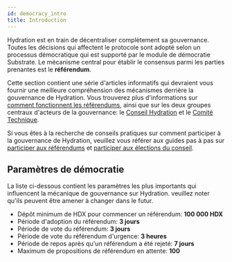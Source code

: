 ```yaml
---
id: democracy_intro
title: Introduction
---
```


Hydration est en train de décentraliser complètement sa gouvernance. Toutes les décisions qui affectent le protocole sont adopté selon un processus démocratique qui est supporté par le module de démocratie Substrate. Le mécanisme central pour établir le consensus parmi les parties prenantes est le **référendum**.

Cette section contient une série d'articles informatifs qui devraient vous fournir une meilleure compréhension des mécanismes derrière la gouvernance de Hydration. Vous trouverez plus d'informations sur [comment fonctionnent les référendums](/democracy_referenda), ainsi que sur les deux groupes centraux d'acteurs de la gouvernance: le [Conseil Hydration](/democracy_council) et le [Comité Technique](/democracy_technical_committee).

Si vous êtes à la recherche de conseils pratiques sur comment participer à la gouvernance de Hydration, veuillez vous référer aux guides pas à pas sur [participer aux référendums](/participate_in_referenda) et [participer aux élections du conseil](/participate_in_council_elections).

## Paramètres de démocratie
La liste ci-dessous contient les paramètres les plus importants qui influencent la mécanique de gouvernance sur Hydration. veuillez noter qu'ils peuvent être amener à changer dans le futur.


* Dépôt minimum de HDX pour commencer un référendum: **100 000 HDX**
* Période d'adoption du référendum: **3 jours**
* Période de vote du référendum: **3 jours**
* Période de vote du référendum d'urgence: **3 heures**
* Période de repos après qu'un référendum a été rejeté: **7 jours**
* Maximum de propositions de référendum en attente: **100**